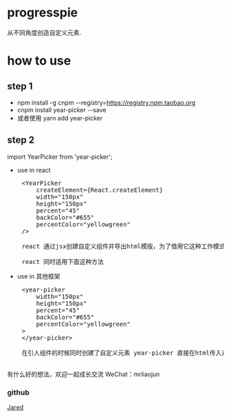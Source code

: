 # progresspie
从不同角度创造自定义元素.

# how to use
## step 1
- npm install -g cnpm --registry=https://registry.npm.taobao.org
- cnpm install year-picker --save
- 或者使用 yarn add year-picker

## step 2
import YearPicker from 'year-picker';

- use in react

<pre>
    &ltYearPicker
        createElement={React.createElement}
        width="150px"
        height="150px"
        percent="45"
        backColor="#655"
        percentColor="yellowgreen"
    /&gt

    react 通过jsx创建自定义组件并导出html模版，为了借用它这种工作模式，需要把React.createElement方法传入进来  否则返回空内容

    react 同时适用下面这种方法
</pre>

- use in 其他框架

<pre>
    &ltyear-picker
        width="150px"
        height="150px"
        percent="45"
        backColor="#655"
        percentColor="yellowgreen"
    &gt
    &lt/year-picker&gt

    在引人组件的时候同时创建了自定义元素 year-picker 直接在html传入对应属性即可

</pre>

有什么好的想法，欢迎一起成长交流
WeChat：mrliaojun

### github
[Jared](https://github.com/aisriver/year-picker.git)